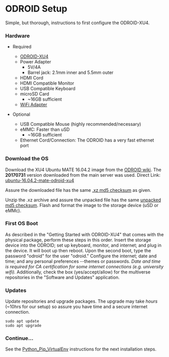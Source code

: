 # ODROID Setup
Simple, but thorough, instructions to first configure the ODROID-XU4.

### Hardware
- Required
  - [ODROID-XU4](https://github.com/cgreen18/Auburn-REU-on-UAVs/blob/master/Technology/ODROID_XU4.md)
  - Power Adapter
    - 5V/4A
    - Barrel jack: 2.1mm inner and 5.5mm outer
  - HDMI Cord
  - HDMI Compatible Monitor
  - USB Compatible Keyboard
  - microSD Card
    - ~16GB sufficient
  - [WiFi Adapter](https://github.com/cgreen18/Auburn-REU-on-UAVs/blob/master/Technology/Edimax_N150.md)

- Optional
  - USB Compatible Mouse (highly recommended/necessary)
  - eMMC: Faster than uSD
    - ~16GB sufficient
  - Ethernet Cord/Connection: The ODROID has a very fast ethernet port

### Download the OS
Download the XU4 Ubuntu MATE 16.04.2 image from the [ODROID wiki](https://wiki.odroid.com/odroid-xu4/os_images/linux/ubuntu/ubuntu).
The **20170731** version downloaded from the main server was used. Direct Link: [ubuntu-16.04.2-mate-odroid-xu4](https://odroid.in/ubuntu_16.04lts/ubuntu-16.04.2-mate-odroid-xu4-20170510.img.xz)

Assure the downloaded file has the same [.xz md5 checksum](https://odroid.in/ubuntu_16.04lts/ubuntu-16.04.2-mate-odroid-xu4-20170510.img.xz.md5sum) as given.

Unzip the .xz archive and assure the unpacked file has the same [unpacked md5 checksum](https://odroid.in/ubuntu_16.04lts/ubuntu-16.04.2-mate-odroid-xu4-20170510.img.md5sum). Flash and format the image to the storage device (uSD or eMMc).

### First OS Boot
As described in the "Getting Started with ODROID-XU4" that comes with the physical package, perform these steps in this order. Insert the storage device into the ODROID; set up keyboard, monitor, and internet; and plug in the device. It will boot up then reboot. Upon the second boot, type the password "odroid" for the user "odroid." Configure the internet; date and time; and any personal preferences --themes or passwords. *Date and time is required for CA certification for some internet connections (e.g. university wifi).* Additionally, check the box (yes/accept/allow) for the multiverse repositories in the "Software and Updates" application.

### Updates
Update repositories and upgrade packages. The upgrade may take *hours* (~10hrs for our setup) so assure you have time and a secure internet connection.

```
sudo apt update
sudo apt upgrade
```

### Continue...
See the [Python_Pip_VirtualEnv](https://github.com/cgreen18/Auburn-REU-on-UAVs/blob/master/Installation/Python_Pip_VirtualEnv.md) instructions for the next installation steps. 
